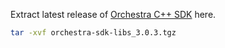 Extract latest release of [Orchestra C++ SDK](https://github.com/GEHC-External/MR-Orchestra-SDK-Cpp/releases) here.

```bash
tar -xvf orchestra-sdk-libs_3.0.3.tgz
```


